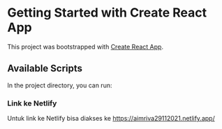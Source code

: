# Getting Started with Create React App

This project was bootstrapped with [Create React App](https://github.com/facebook/create-react-app).

## Available Scripts

In the project directory, you can run:

### Link ke Netlify

Untuk link ke Netlify bisa diakses ke https://aimriva29112021.netlify.app/
